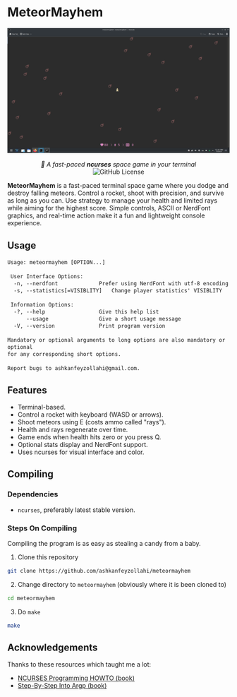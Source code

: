 # MeteorMayhem

![screenshot](screenshot.png)

<p align="center"><i>🚀 A fast-paced <strong>ncurses</strong> space game in your terminal</i>
    <br>
    <img alt="GitHub License" src="https://img.shields.io/github/license/ashkanfeyzollahi/meteormayhem">
</p>

**MeteorMayhem** is a fast-paced terminal space game where you dodge and destroy falling meteors. Control a rocket, shoot with precision, and survive as long as you can. Use strategy to manage your health and limited rays while aiming for the highest score. Simple controls, ASCII or NerdFont graphics, and real-time action make it a fun and lightweight console experience.

## Usage

```
Usage: meteormayhem [OPTION...]

 User Interface Options:
  -n, --nerdfont             Prefer using NerdFont with utf-8 encoding
  -s, --statistics[=VISIBLITY]   Change player statistics' VISIBLITY

 Information Options:
  -?, --help                 Give this help list
      --usage                Give a short usage message
  -V, --version              Print program version

Mandatory or optional arguments to long options are also mandatory or optional
for any corresponding short options.

Report bugs to ashkanfeyzollahi@gmail.com.
```

## Features

* Terminal-based.
* Control a rocket with keyboard (WASD or arrows).
* Shoot meteors using E (costs ammo called "rays").
* Health and rays regenerate over time.
* Game ends when health hits zero or you press Q.
* Optional stats display and NerdFont support.
* Uses ncurses for visual interface and color.

## Compiling

### Dependencies

* `ncurses`, preferably latest stable version.

### Steps On Compiling

Compiling the program is as easy as stealing a candy from a baby.

1. Clone this repository

```bash
git clone https://github.com/ashkanfeyzollahi/meteormayhem
```

2. Change directory to `meteormayhem` (obviously where it is been cloned to)

```bash
cd meteormayhem
```

3. Do `make`

```bash
make
```

## Acknowledgements

Thanks to these resources which taught me a lot:

- [NCURSES Programming HOWTO (book)](https://tldp.org/HOWTO/NCURSES-Programming-HOWTO/)
- [Step-By-Step Into Argp (book)](http://nongnu.askapache.com/argpbook/step-by-step-into-argp.pdf)

